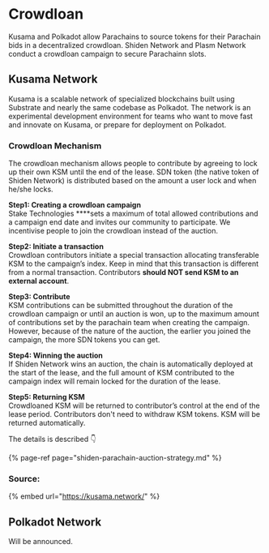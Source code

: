 # Crowdloan

Kusama and Polkadot allow Parachains to source tokens for their Parachain bids in a decentralized crowdloan. Shiden Network and Plasm Network conduct a crowdloan campaign to secure Parachainn slots. 

## Kusama Network

Kusama is a scalable network of specialized blockchains built using Substrate and nearly the same codebase as Polkadot. The network is an experimental development environment for teams who want to move fast and innovate on Kusama, or prepare for deployment on Polkadot.

### Crowdloan Mechanism

The crowdloan mechanism allows people to contribute by agreeing to lock up their own KSM until the end of the lease. SDN token \(the native token of Shiden Network\) is distributed based on the amount a user lock and when he/she locks. 

**Step1: Creating a crowdloan campaign**  
Stake Technologies ****sets a maximum of total allowed contributions and a campaign end date and invites our community to participate. We incentivise people to join the crowdloan instead  of the auction.

**Step2: Initiate a transaction**  
Crowdloan contributors initiate a special transaction allocating transferable KSM to the campaign’s index. Keep in mind that this transaction is different from a normal transaction. Contributors **should NOT send KSM to an external account**.

**Step3: Contribute**  
KSM contributions can be submitted throughout the duration of the crowdloan campaign or until an auction is won, up to the maximum amount of contributions set by the parachain team when creating the campaign. However, because of the nature of the auction, the earlier you joined the campaign, the more SDN tokens you can get.

**Step4: Winning the auction**  
If Shiden Network wins an auction, the chain is automatically deployed at the start of the lease, and the full amount of KSM contributed to the campaign index will remain locked for the duration of the lease.

**Step5: Returning KSM**  
Crowdloaned KSM will be returned to contributor’s control at the end of the lease period. Contributors don't need to  withdraw KSM tokens. KSM will be returned automatically.

The details is described 👇

{% page-ref page="shiden-parachain-auction-strategy.md" %}

### **Source:**

{% embed url="https://kusama.network/" %}

## Polkadot Network

Will be announced.

